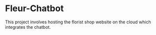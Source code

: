 # Fleur-Chatbot
This project involves hosting the florist shop website on the cloud which integrates the chatbot. 

